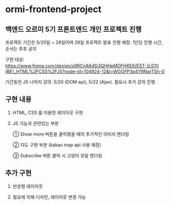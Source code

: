 # ormi-frontend-project
## 백엔드 오르미 5기 프론트엔드 개인 프로젝트 진행

프로젝트 기간은 5/20일 ~ 28일이며 28일 프로젝트 발표 진행 예정. 1인당 진행 시간, 순서는 추후 공지

구현 대상: https://www.figma.com/design/s9RCnA6dSi3QHHeMDFHKE6/EST-오르미(BE)_HTML%2FCSS%2FJS?node-id=104924-12&t=WGGFP3p4YRNqrTSh-0

기간동안 JS 나머지 강의: 5/20 (DOM api), 5/22 (Ajax). 필요시 추가 강의 진행.

## 구현 내용
1. HTML, CSS 를 이용한 레이아웃 구현

2. JS 기능과 관련있는 부분
   
    ① Show more 버튼을 클릭했을 때의 추가적인 이미지 렌더링

    ② 지도 구현 부분 (kakao map api 사용 예정)

    ③ Subscribe 버튼 클릭 시 고양이 모달 렌더링

## 추가 구현
1. 반응형 레이아웃

2. 필요에 의해 디자인, 레이아웃 변경 가능
